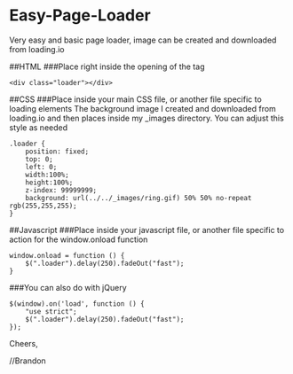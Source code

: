 # Easy-Page-Loader
Very easy and basic page loader, image can be created and downloaded from loading.io

##HTML
###Place right inside the opening of the <body> tag
```
<div class="loader"></div>
```

##CSS
###Place inside your main CSS file, or another file specific to loading elements
The background image I created and downloaded from loading.io and then places inside my _images directory. You can adjust this style as needed
```
.loader {
    position: fixed;
    top: 0;
    left: 0;
    width:100%;
    height:100%;    
    z-index: 99999999;
    background: url(../../_images/ring.gif) 50% 50% no-repeat rgb(255,255,255);
}
```

##Javascript
###Place inside your javascript file, or another file specific to action for the window.onload function
```
window.onload = function () {
    $(".loader").delay(250).fadeOut("fast");
}
```

###You can also do with jQuery
```
$(window).on('load', function () {
    "use strict";
    $(".loader").delay(250).fadeOut("fast");    
});
```

Cheers,

//Brandon
